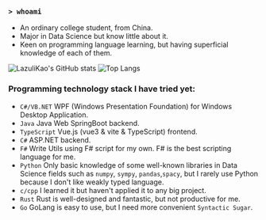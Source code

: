 ### `> whoami`
- An ordinary college student, from China.
- Major in Data Science but know little about it.
- Keen on programming language learning, but having superficial knowledge of each of them.

![LazuliKao's GitHub stats](https://github-readme-stats.vercel.app/api?username=LazuliKao&card_width=495&show_icons=true&theme=dracula)
![Top Langs](https://github-readme-stats.vercel.app/api/top-langs/?username=LazuliKao&card_width=445&layout=compact&theme=dracula)

### Programming technology stack I have tried yet:
- `C#/VB.NET` WPF (Windows Presentation Foundation) for Windows Desktop Application.
- `Java` Java Web SpringBoot backend.
- `TypeScript` Vue.js (vue3 & vite & TypeScript) frontend.
- `C#` ASP.NET backend.
- `F#` Write Utils using F# script for my own. F# is the best scripting language for me.
- `Python` Only basic knowledge of some well-known libraries in Data Science fields such as `numpy`, `sympy`, `pandas`,`spacy`, but I rarely use Python because I don't like weakly typed language.
- `c/cpp` I learned it but haven't applied it to any big project.
- `Rust` Rust is well-designed and fantastic, but not productive for me.
- `Go` GoLang is easy to use, but I need more convenient `Syntactic Sugar`.
